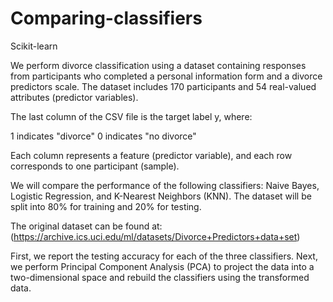 # Comparing-classifiers
Scikit-learn

We perform divorce classification using a dataset containing responses from participants who completed a personal information form and a divorce predictors scale. The dataset includes 170 participants and 54 real-valued attributes (predictor variables).

The last column of the CSV file is the target label y, where:

1 indicates "divorce"
0 indicates "no divorce"

Each column represents a feature (predictor variable), and each row corresponds to one participant (sample).

We will compare the performance of the following classifiers: Naive Bayes, Logistic Regression, and K-Nearest Neighbors (KNN). The dataset will be split into 80% for training and 20% for testing.

The original dataset can be found at: (https://archive.ics.uci.edu/ml/datasets/Divorce+Predictors+data+set)

First, we report the testing accuracy for each of the three classifiers.
Next, we perform Principal Component Analysis (PCA) to project the data into a two-dimensional space and rebuild the classifiers using the transformed data.
